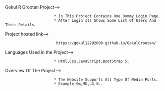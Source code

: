 Gokul R Grootan Project-->

                          * In This Project Contains One Dummy Login Page.
                          * After Login Its Shows Some List Of Users And Their Details.
            
Project hosted link-->

                           https://gokul12292000.github.io/GokulGrootan/
                           
Languages Used in the Project-->

                          * Html,Css,JavaScript,BootStrap 5.
                          
Overview Of The Project-->

                          * The Website Supports All Type Of Media Ports.
                          * Example:Sm,MD,LG,XL.
                          

